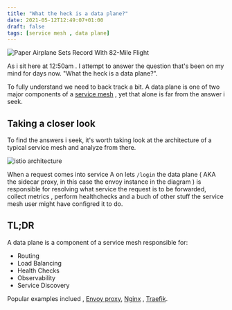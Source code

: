 ```yaml
---
title: "What the heck is a data plane?"
date: 2021-05-12T12:49:07+01:00
draft: false
tags: [service mesh , data plane]
---
```


![Paper Airplane Sets Record With 82-Mile Flight](https://www.treehugger.com/thmb/zHEqqllMa66MSzzitQ8G5pp136Y=/768x0/filters:no_upscale():max_bytes(150000):strip_icc()/__opt__aboutcom__coeus__resources__content_migration__mnn__images__2014__09__shutterstock_556793080-b4a5fd4b2287434b959ef955e39a7aa7.jpg)

As i sit here at 12:50am . I attempt to answer the question that's been on my mind for days now.  "What the heck is a data plane?". 

To fully understand we need to back track a bit. A data plane is one of two major components of a [service mesh](https://www.redhat.com/en/topics/microservices/what-is-a-service-mesh) ,  yet that alone is far from the answer i seek.


## Taking a closer look

To find the answers i seek, it's worth taking look at the architecture of a typical service mesh and analyze from there. 

![istio architecture](https://istio.io/latest/docs/ops/deployment/architecture/arch.svg "istio service mesh architecture")


When a request comes into service A on lets  `/login` the data plane ( AKA the sidecar proxy, in this case the envoy instance in the diagram ) is responsible for resolving what service the request is to be forwarded, collect metrics , perform healthchecks and a buch of other stuff the service mesh user might have configred it to do. 


## TL;DR

A data plane is a component of a service mesh responsible for:

- Routing
- Load Balancing 
- Health Checks
- Observability 
- Service Discovery 

Popular examples inclued , [Envoy proxy](https://envoyproxy.io), [Nginx](https://nginx.com) , [Traefik](https://traefik.io/).


				



